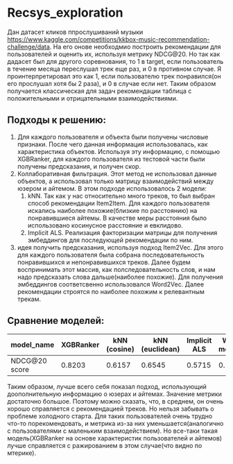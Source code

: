 # Recsys_exploration
Дан датасет кликов ппрослушиваний музыки https://www.kaggle.com/competitions/kkbox-music-recommendation-challenge/data. На его онове необходмио построить рекомендации для пользователей и оценить их, используя метрику NDCG@20. Но так как дадасет был для другого соревнования, то 1 в target, если пользователь в течение месяца переслушал трек еще раз, и 0 в противном случае. Я проинтерпретировал это как 1, если пользователю трек понравился(он его прослушал хотя бы 2 раза), и 0 в случае если нет. Таким образом получается классическая для задач рекомендации таблица с положительными и отрицательными взаимодействиями.

## Подходы к решению:
1. Для каждого пользователя и объекта были получены числовые признаки. После чего данная информация использовалась, как характеристика объектов. Используя эту информацию, с помощью XGBRanker, для каждого пользователя из тестовой части были получены предсказания, и получен скор.
2. Коллаборативная фильтрация. Этот метод не использовал данные объектов, а использовал только матрицу взаимодействий между юзером и айтемом. В этом подходе использовалось 2 модели:
   1. kNN. Так как у нас относительно много треков, то был выбран способ рекомендации Item2Item. Для каждого пользователя искались наиболее похожие(близкие по расстоянию) на понравившиеся айтемы. В качестве меры расстояния было использовано косинусное расстояние и евклидово.
   2. Implicit ALS. Реализация факторизации матрицы для получения эмбеддингов для последующей рекомендации по ним.
3. идея получить предсказания, используя подход Item2Vec. Для этого для каждого пользователя была собрана последовательность понравившихся и непонравившихся треков. Далее будем воспринимать этот массив, как полследовательность слов, и нам надо предсказать слова дальше(наиболее похожие). Для получения эмбеддингов соответсвенно использовался Word2Vec. Далее рекомендации строятся по наиболее похожим к релевантным трекам.

## Сравнение моделей:
| model_name    | XGBRanker | kNN (cosine) | kNN (euclidean) | Implicit ALS | Word2Vec + most_simmilar |
|---------------|-----------|--------------|-----------------|--------------|--------------------------|
| NDCG@20 score | 0.8203    | 0.6157       | 0.6545          | 0.5715       | 0.5935                   |

Таким образом, лучше всего себя показал подход, использующий доополнительную информацию о юзерах и айтемах. Значение метрики достаточно большое. Поэтому можно сказать, что, в среднем, он очень хорошо справляется с рекомендацией треков. Но нельзя забывать о проблеме холодного старта. Для таких пользователей очень трудно что-то порекомендовать, и метрика из-за них уменьшается(аналогично с пользователями с маленьким взаимодействием). Но все-таки такая модель(XGBRanker на основе характеристик пользователей и айтемов)
лучше справляется с ражированием в этом случае(что видно по мтерике).
